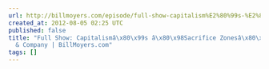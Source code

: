 ```yaml
---
url: http://billmoyers.com/episode/full-show-capitalism%E2%80%99s-%E2%80%98sacrifice-zones%E2%80%99/
created_at: 2012-08-05 02:25 UTC
published: false
title: "Full Show: Capitalismâ\x80\x99s â\x80\x98Sacrifice Zonesâ\x80\x99 | Moyers
  & Company | BillMoyers.com"
tags: []
---
```



